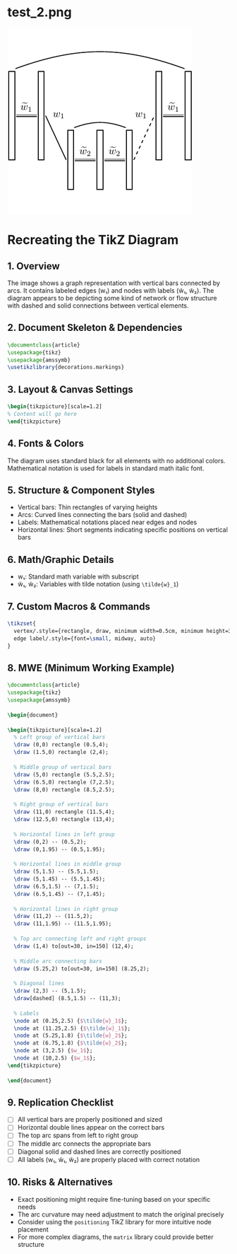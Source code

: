 # test_2.png

![test_2.png](../../../eval_dataset/images/test_2.png)

# Recreating the TikZ Diagram

## 1. Overview
The image shows a graph representation with vertical bars connected by arcs. It contains labeled edges (w₁) and nodes with labels (w̃₁, w̃₂). The diagram appears to be depicting some kind of network or flow structure with dashed and solid connections between vertical elements.

## 2. Document Skeleton & Dependencies
```latex
\documentclass{article}
\usepackage{tikz}
\usepackage{amssymb}
\usetikzlibrary{decorations.markings}
```

## 3. Layout & Canvas Settings
```latex
\begin{tikzpicture}[scale=1.2]
% Content will go here
\end{tikzpicture}
```

## 4. Fonts & Colors
The diagram uses standard black for all elements with no additional colors. Mathematical notation is used for labels in standard math italic font.

## 5. Structure & Component Styles
- Vertical bars: Thin rectangles of varying heights
- Arcs: Curved lines connecting the bars (solid and dashed)
- Labels: Mathematical notations placed near edges and nodes
- Horizontal lines: Short segments indicating specific positions on vertical bars

## 6. Math/Graphic Details
- w₁: Standard math variable with subscript
- w̃₁, w̃₂: Variables with tilde notation (using `\tilde{w}_1`)

## 7. Custom Macros & Commands
```latex
\tikzset{
  vertex/.style={rectangle, draw, minimum width=0.5cm, minimum height=3cm},
  edge label/.style={font=\small, midway, auto}
}
```

## 8. MWE (Minimum Working Example)
```latex
\documentclass{article}
\usepackage{tikz}
\usepackage{amssymb}

\begin{document}

\begin{tikzpicture}[scale=1.2]
  % Left group of vertical bars
  \draw (0,0) rectangle (0.5,4);
  \draw (1.5,0) rectangle (2,4);
  
  % Middle group of vertical bars
  \draw (5,0) rectangle (5.5,2.5);
  \draw (6.5,0) rectangle (7,2.5);
  \draw (8,0) rectangle (8.5,2.5);
  
  % Right group of vertical bars
  \draw (11,0) rectangle (11.5,4);
  \draw (12.5,0) rectangle (13,4);
  
  % Horizontal lines in left group
  \draw (0,2) -- (0.5,2);
  \draw (0,1.95) -- (0.5,1.95);
  
  % Horizontal lines in middle group
  \draw (5,1.5) -- (5.5,1.5);
  \draw (5,1.45) -- (5.5,1.45);
  \draw (6.5,1.5) -- (7,1.5);
  \draw (6.5,1.45) -- (7,1.45);
  
  % Horizontal lines in right group
  \draw (11,2) -- (11.5,2);
  \draw (11,1.95) -- (11.5,1.95);
  
  % Top arc connecting left and right groups
  \draw (1,4) to[out=30, in=150] (12,4);
  
  % Middle arc connecting bars
  \draw (5.25,2) to[out=30, in=150] (8.25,2);
  
  % Diagonal lines
  \draw (2,3) -- (5,1.5);
  \draw[dashed] (8.5,1.5) -- (11,3);
  
  % Labels
  \node at (0.25,2.5) {$\tilde{w}_1$};
  \node at (11.25,2.5) {$\tilde{w}_1$};
  \node at (5.25,1.8) {$\tilde{w}_2$};
  \node at (6.75,1.8) {$\tilde{w}_2$};
  \node at (3,2.5) {$w_1$};
  \node at (10,2.5) {$w_1$};
\end{tikzpicture}

\end{document}
```

## 9. Replication Checklist
- [ ] All vertical bars are properly positioned and sized
- [ ] Horizontal double lines appear on the correct bars
- [ ] The top arc spans from left to right group
- [ ] The middle arc connects the appropriate bars
- [ ] Diagonal solid and dashed lines are correctly positioned
- [ ] All labels (w₁, w̃₁, w̃₂) are properly placed with correct notation

## 10. Risks & Alternatives
- Exact positioning might require fine-tuning based on your specific needs
- The arc curvature may need adjustment to match the original precisely
- Consider using the `positioning` TikZ library for more intuitive node placement
- For more complex diagrams, the `matrix` library could provide better structure
